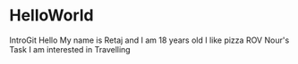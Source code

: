 # HelloWorld
IntroGit
Hello My name is Retaj and I am 18 years old
I like pizza
ROV
Nour's Task
I am interested in Travelling
